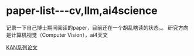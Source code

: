# paper-list---cv,llm,ai4science
记录一下自己博士期间阅读的paper，目前还在一个胡乱瞎读的状态。。
研究方向是计算机视觉（Computer Vision），ai4天文

[KAN系列论文](./KAN.md)
